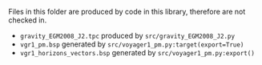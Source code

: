 Files in this folder are produced by code in this library, therefore are not checked in.

* `gravity_EGM2008_J2.tpc` produced by `src/gravity_EGM2008_J2.py`
* `vgr1_pm.bsp` generated by `src/voyager1_pm.py:target(export=True)`
* `vgr1_horizons_vectors.bsp` generated by `src/voyager1_pm.py:export()`
